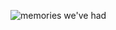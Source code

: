![memories we've had](https://media.discordapp.net/attachments/1131665587882430575/1207764181143781396/PXL_20240214_1044419002.jpg?ex=65e0d50b&is=65ce600b&hm=a81c658bd4f5a2151bdca625b07556f956c6c3319be55bcb5aa877c3cad991f9&)
